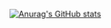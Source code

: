 [![Anurag's GitHub stats](https://github-readme-stats.vercel.app/api?username=KudaTerbang1)](https://top.gg/bot/907594987456299048)

